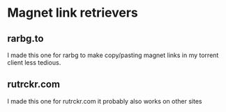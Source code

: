 # Magnet link retrievers
## rarbg.to
I made this one for rarbg to make copy/pasting magnet links in my torrent client less tedious.
## rutrckr.com
I made this one for rutrckr.com it probably also works on other sites